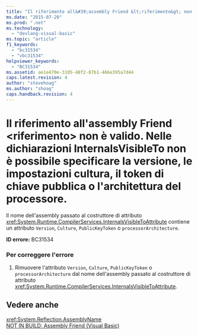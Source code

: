 ```yaml
---
title: "Il riferimento all&#39;assembly Friend &lt;riferimento&gt; non &#232; valido. Nelle dichiarazioni InternalsVisibleTo non &#232; possibile specificare la versione, le impostazioni cultura, il token di chiave pubblica o l&#39;architettura del processore. | Microsoft Docs"
ms.date: "2015-07-20"
ms.prod: ".net"
ms.technology: 
  - "devlang-visual-basic"
ms.topic: "article"
f1_keywords: 
  - "bc31534"
  - "vbc31534"
helpviewer_keywords: 
  - "BC31534"
ms.assetid: ae1e470e-3105-48f2-87b1-466e395a7d44
caps.latest.revision: 4
author: "stevehoag"
ms.author: "shoag"
caps.handback.revision: 4
---
```

# Il riferimento all&#39;assembly Friend &lt;riferimento&gt; non &#232; valido. Nelle dichiarazioni InternalsVisibleTo non &#232; possibile specificare la versione, le impostazioni cultura, il token di chiave pubblica o l&#39;architettura del processore.
Il nome dell'assembly passato al costruttore di attributo <xref:System.Runtime.CompilerServices.InternalsVisibleToAttribute> contiene un attributo `Version`, `Culture`, `PublicKeyToken` o `processorArchitecture`.  
  
 **ID errore:** BC31534  
  
### Per correggere l'errore  
  
1.  Rimuovere l'attributo `Version`, `Culture`, `PublicKeyToken` o `processorArchitecture` dal nome dell'assembly passato al costruttore di attributo <xref:System.Runtime.CompilerServices.InternalsVisibleToAttribute>.  
  
## Vedere anche  
 <xref:System.Reflection.AssemblyName>   
 [NOT IN BUILD: Assembly Friend \(Visual Basic\)](http://msdn.microsoft.com/it-it/80e7a33a-ca91-450b-a00e-c5a7986e228c)
